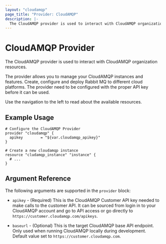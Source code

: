 ```yaml
---
layout: "cloudamqp"
page_title: "Provider: CloudAMQP"
description: |-
  The CloudAMQP provider is used to interact with CloudAMQP organization resources.
---
```


# CloudAMQP Provider

The CloudAMQP provider is used to interact with CloudAMQP organization resources.

The provider allows you to manage your CloudAMQP instances and features. Create, configure and deploy Rabbit MQ to different cloud platforms. The provider need to be configured with the proper API key before it can be used.

Use the navigation to the left to read about the available resources.

## Example Usage

```hcl
# Configure the CloudAMQP Provider
provider "cloudamqp" {
  apikey        = "${var.cloudamqp_apikey}"
}

# Create a new cloudamqp instance
resource "cludamqp_instance" "instance" {
  # ...
}
```

## Argument Reference

The following arguments are supported in the `provider` block:

* `apikey` - (Required) This is the CloudAMQP Customer API key needed to make calls to the customer API.
             It can be sourced from login in to your CloudAMQP account and go to API access or go
             directly to `https://customer.cloudamqp.com/apikeys`.

* `baseurl` - (Optional) This is the target CloudAMQP base API endpoint. Only used when running
              CloudAMQP locally during development. Default value set to
              `https://customer.cloudamqp.com`.
